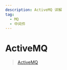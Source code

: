 ```yaml
---
description: ActiveMQ 详解
tag:
  - MQ
  - 中间件
---
```


# ActiveMQ
> [ActiveMQ](https://github.com/gnl00/notes/blob/master/mw/ActiveMQ/ActiveMQ.md)
